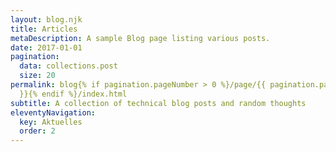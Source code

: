 ```yaml
---
layout: blog.njk
title: Articles
metaDescription: A sample Blog page listing various posts.
date: 2017-01-01
pagination:
  data: collections.post
  size: 20
permalink: blog{% if pagination.pageNumber > 0 %}/page/{{ pagination.pageNumber
  }}{% endif %}/index.html
subtitle: A collection of technical blog posts and random thoughts
eleventyNavigation:
  key: Aktuelles
  order: 2
---
```

